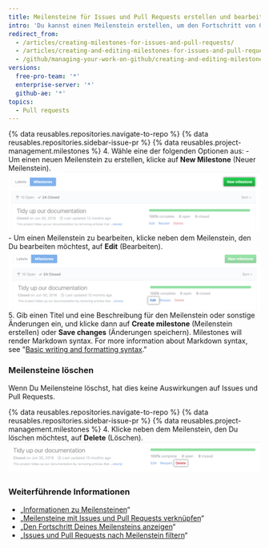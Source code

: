 ```yaml
---
title: Meilensteine für Issues und Pull Requests erstellen und bearbeiten
intro: 'Du kannst einen Meilenstein erstellen, um den Fortschritt von Gruppen von Issues oder Pull Requests in einem Repository zu verfolgen.'
redirect_from:
  - /articles/creating-milestones-for-issues-and-pull-requests/
  - /articles/creating-and-editing-milestones-for-issues-and-pull-requests
  - /github/managing-your-work-on-github/creating-and-editing-milestones-for-issues-and-pull-requests
versions:
  free-pro-team: '*'
  enterprise-server: '*'
  github-ae: '*'
topics:
  - Pull requests
---
```

{% data reusables.repositories.navigate-to-repo %}
{% data reusables.repositories.sidebar-issue-pr %}
{% data reusables.project-management.milestones %}
4. Wähle eine der folgenden Optionen aus:
    - Um einen neuen Meilenstein zu erstellen, klicke auf **New Milestone** (Neuer Meilenstein). ![Schaltfläche „New milestone“ (Neuer Meilenstein)](/assets/images/help/repository/new-milestone.png)
    - Um einen Meilenstein zu bearbeiten, klicke neben dem Meilenstein, den Du bearbeiten möchtest, auf **Edit** (Bearbeiten). ![Option „Edit“ (Bearbeiten) zum Bearbeiten des Meilensteins](/assets/images/help/repository/edit-milestone.png)
5. Gib einen Titel und eine Beschreibung für den Meilenstein oder sonstige Änderungen ein, und klicke dann auf **Create milestone** (Meilenstein erstellen) oder **Save changes** (Änderungen speichern). Milestones will render Markdown syntax. For more information about Markdown syntax, see "[Basic writing and formatting syntax](/github/writing-on-github/basic-writing-and-formatting-syntax)."

### Meilensteine löschen

Wenn Du Meilensteine löschst, hat dies keine Auswirkungen auf Issues und Pull Requests.

{% data reusables.repositories.navigate-to-repo %}
{% data reusables.repositories.sidebar-issue-pr %}
{% data reusables.project-management.milestones %}
4. Klicke neben dem Meilenstein, den Du löschen möchtest, auf **Delete** (Löschen). ![Option „Delete“ (Löschen) zum Löschen des Meilensteins](/assets/images/help/repository/delete-milestone.png)

### Weiterführende Informationen

- „[Informationen zu Meilensteinen](/articles/about-milestones)“
- „[Meilensteine mit Issues und Pull Requests verknüpfen](/articles/associating-milestones-with-issues-and-pull-requests)“
- „[Den Fortschritt Deines Meilensteins anzeigen](/articles/viewing-your-milestone-s-progress)“
- „[Issues und Pull Requests nach Meilenstein filtern](/articles/filtering-issues-and-pull-requests-by-milestone)“
